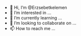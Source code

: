 - 👋 Hi, I’m @Erzsebetkelemen
- 👀 I’m interested in ...
- 🌱 I’m currently learning ...
- 💞️ I’m looking to collaborate on ...
- 📫 How to reach me ...

<!---
Erzsebetkelemen/Erzsebetkelemen is a ✨ special ✨ repository because its `README.md` (this file) appears on your GitHub profile.
You can click the Preview link to take a look at your changes.
--->
